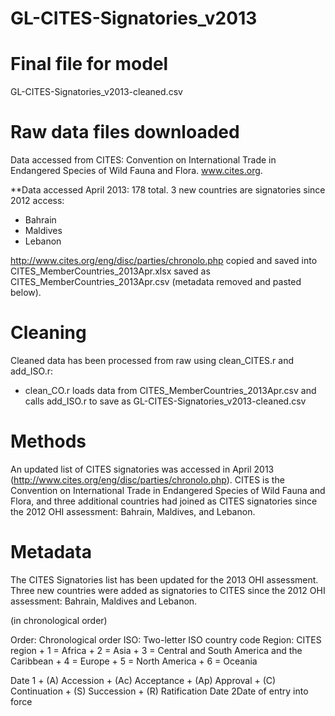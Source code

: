 GL-CITES-Signatories_v2013
===========================

Final file for model 
====================

GL-CITES-Signatories_v2013-cleaned.csv

Raw data files downloaded
=========================

Data accessed from CITES: Convention on International Trade in Endangered Species of Wild Fauna and Flora. 
www.cites.org. 

\*\*Data accessed April 2013: 178 total. 3 new countries are signatories since 2012 access: 

* Bahrain
* Maldives
* Lebanon

http://www.cites.org/eng/disc/parties/chronolo.php
copied and saved into CITES_MemberCountries_2013Apr.xlsx
saved as CITES_MemberCountries_2013Apr.csv (metadata removed and pasted below).


Cleaning
========

Cleaned data has been processed from raw using clean_CITES.r and add_ISO.r:

* clean_CO.r loads data from CITES_MemberCountries_2013Apr.csv and calls add_ISO.r to save as GL-CITES-Signatories_v2013-cleaned.csv

Methods
=======

An updated list of CITES signatories was accessed in April 2013 (http://www.cites.org/eng/disc/parties/chronolo.php). CITES is the Convention on International Trade in Endangered Species of Wild Fauna and Flora, and three additional countries had joined as CITES signatories since the 2012 OHI assessment: Bahrain, Maldives, and Lebanon. 


Metadata
========

The CITES Signatories list has been updated for the 2013 OHI assessment. Three new countries were added as signatories to CITES since the 2012 OHI assessment: Bahrain, Maldives and Lebanon.

(in chronological order) 

Order: Chronological order
ISO: Two-letter ISO country code
Region: CITES region
	+ 1 = Africa
	+ 2 = Asia
	+ 3 = Central and South America and the Caribbean
	+ 4 = Europe
	+ 5 = North America
	+ 6 = Oceania

Date 1	+ (A) Accession
	+ (Ac) Acceptance
	+ (Ap) Approval
	+ (C) Continuation
	+ (S) Succession
	+ (R) Ratification
Date 2Date of entry into force